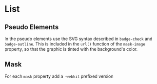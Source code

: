 # List

## Pseudo Elements

In the pseudo elements use the SVG syntax described in `badge-check` and `badge-outline`. This is included in the `url()` function of the `mask-image` property, so that the graphic is tinted with the background's color.

## Mask

For each `mask` property add a `-webkit` prefixed version
